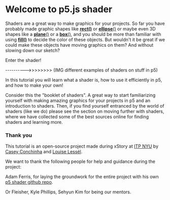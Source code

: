 # Welcome to p5.js shader

Shaders are a great way to make graphics for your projects. So far you have probably made graphic shapes like [**rect()**](https://p5js.org/reference/#/p5/rect) or [**ellipse**()](https://p5js.org/reference/#/p5/ellipse) or maybe even 3D shapes like a [**plane**()](https://p5js.org/reference/#/p5/plane) or a [**box**()](https://p5js.org/reference/#/p5/box), and you should be more than familiar with using [**fill()**](https://p5js.org/reference/#/p5/fill) to decide the color of these objects. But wouldn't it be great if we could make these objects have moving graphics on them? And without slowing down our sketch?

Enter the shader!

---------->>>>>>>> (IMG different examples of shaders on stuff in p5)

In this tutorial you will learn what a shader is, how to use it efficiently in p5, and how to make your own!

Consider this the "booklet of shaders". A great way to start familiarizing yourself with making amazing graphics for your projects in p5 and an introduction to shaders. Then, if you find yourself entranced by the world of shaders (like we do) please see the section on moving further with shaders, where we have collected some of the best sources online for finding shaders and learning more.


### Thank you
This tutorial is an open-source project made during xStory at [ITP NYU](https://tisch.nyu.edu/itp) by [Casey Conchinha](https://github.com/kcconch) and [Louise Lessél](http://www.louiselessel.com).

We want to thank the following people for help and guidance during the project:

Adam Ferris, for laying the groundwork for the entire project with his own [p5 shader github repo](https://github.com/aferriss/p5jsShaderExamples). 

Or Fleisher, Kyle Phillips, Sehyun Kim for being our mentors.
